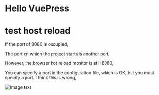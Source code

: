 # Hello VuePress

# test host reload

If the port of 8080 is occupied,

The port on which the project starts is another port,

However, the browser hot reload monitor is still 8080,

You can specify a port in the configuration file, which is OK, but you must specify a port. I think this is wrong,

![Image text](https://user-images.githubusercontent.com/32604947/126734061-891ee7ba-42ba-401d-80c6-10d63b4bccf9.png)